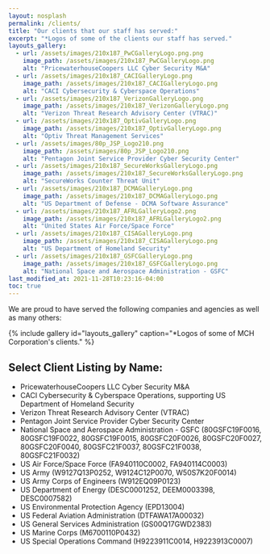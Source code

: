 ```yaml
---
layout: nosplash
permalink: /clients/
title: "Our clients that our staff has served:"
excerpt: "*Logos of some of the clients our staff has served."
layouts_gallery:
  - url: /assets/images/210x187_PwCGalleryLogo.png.png
    image_path: /assets/images/210x187_PwCGalleryLogo.png
    alt: "PricewaterhouseCoopers LLC Cyber Security M&A"
  - url: /assets/images/210x187_CACIGalleryLogo.png
    image_path: /assets/images/210x187_CACIGalleryLogo.png
    alt: "CACI Cybersecurity & Cyberspace Operations"
  - url: /assets/images/210x187_VerizonGalleryLogo.png
    image_path: /assets/images/210x187_VerizonGalleryLogo.png
    alt: "Verizon Threat Research Advisory Center (VTRAC)"
  - url: /assets/images/210x187_OptivGalleryLogo.png
    image_path: /assets/images/210x187_OptivGalleryLogo.png
    alt: "Optiv Threat Management Services"  
  - url: /assets/images/80p_JSP_Logo210.png
    image_path: /assets/images/80p_JSP_Logo210.png
    alt: "Pentagon Joint Service Provider Cyber Security Center"
  - url: /assets/images/210x187_SecureWorksGalleryLogo.png
    image_path: /assets/images/210x187_SecureWorksGalleryLogo.png
    alt: "SecureWorks Counter Threat Unit"
  - url: /assets/images/210x187_DCMAGalleryLogo.png
    image_path: /assets/images/210x187_DCMAGalleryLogo.png
    alt: "US Department of Defense - DCMA Software Assurance"
  - url: /assets/images/210x187_AFRLGalleryLogo2.png
    image_path: /assets/images/210x187_AFRLGalleryLogo2.png
    alt: "United States Air Force/Space Force"
  - url: /assets/images/210x187_CISAGalleryLogo.png
    image_path: /assets/images/210x187_CISAGalleryLogo.png
    alt: "US Department of Homeland Security"
  - url: /assets/images/210x187_GSFCGalleryLogo.png
    image_path: /assets/images/210x187_GSFCGalleryLogo.png
    alt: "National Space and Aerospace Administration - GSFC"
last_modified_at: 2021-11-28T10:23:16-04:00
toc: true 
---
```


We are proud to have served the following companies and agencies as well as many others:

{% include gallery id="layouts_gallery" caption="*Logos of some of MCH Corporation's clients." %}

## Select Client Listing by Name:

- PricewaterhouseCoopers LLC Cyber Security M&A
- CACI Cybersecurity & Cyberspace Operations, supporting US Department of Homeland Security
- Verizon Threat Research Advisory Center (VTRAC)
- Pentagon Joint Service Provider Cyber Security Center
- National Space and Aerospace Administration - GSFC (80GSFC19F0016, 80GSFC19F0022, 80GSFC19F0015, 80GSFC20F0026, 80GSFC20F0027, 80GSFC20F0040, 80GSFC21F0037, 80GSFC21F0038, 80GSFC21F0032)
- US Air Force/Space Force (FA940110C0002, FA940114C0003)
- US Army (W9127Q13P0252, W9124C12P0070, W50S7K20F0014)
- US Army Corps of Engineers (W912EQ09P0123)
- US Department of Energy (DESC0001252, DEEM0003398, DESC0007582)
- US Environmental Protection Agency (EPD13004)
- US Federal Aviation Administration (DTFAWA17A00032)
- US General Services Administration (GS00Q17GWD2383)
- US Marine Corps (M6700110P0432)
- US Special Operations Command (H9223911C0014, H9223913C0007)
